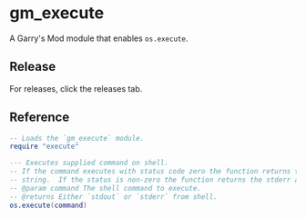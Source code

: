 # gm_execute
A Garry's Mod module that enables `os.execute`.

## Release
For releases, click the releases tab.

## Reference
```lua
-- Loads the `gm_execute` module.
require "execute"

--- Executes supplied command on shell.
-- If the command executes with status code zero the function returns the stdout as a 
-- string.  If the status is non-zero the function returns the stderr as a string.
-- @param command The shell command to execute.
-- @returns Either `stdout` or `stderr` from shell.
os.execute(command)
```
